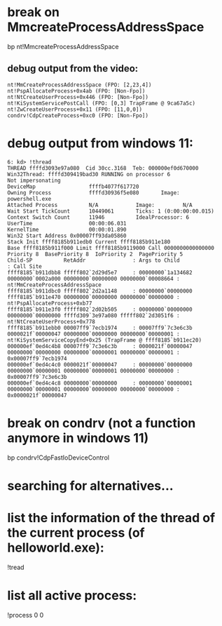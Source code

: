 

# break on MmcreateProcessAddressSpace
bp nt!MmcreateProcessAddressSpace


## debug output from the video:
```windbg
nt!MmCreateProcessAddressSpace (FPO: [2,23,4])
nt!PspAllocateProcess+0x4ab (FPO: [Non-Fpo])
nt!NtCreateUserProcess+0x446 (FPO: [Non-Fpo])
nt!KiSystemServicePostCall (FPO: [0,3] TrapFrame @ 9ca67a5c)
nt!ZwCreateUserProcess+0x11 (FPO: [11,0,0])
condrv!CdpCreateProcess+0xc0 (FPO: [Non-Fpo])
```

# debug output from windows 11:
```windbg
6: kd> !thread
THREAD ffffd3093e97a080  Cid 30cc.3168  Teb: 000000ef0d670000 Win32Thread: ffffd309419bad30 RUNNING on processor 6
Not impersonating
DeviceMap                 ffffb4077f617720
Owning Process            ffffd30936f5e080       Image:         powershell.exe
Attached Process          N/A            Image:         N/A
Wait Start TickCount      10449061       Ticks: 1 (0:00:00:00.015)
Context Switch Count      11946          IdealProcessor: 6             
UserTime                  00:00:06.031
KernelTime                00:00:01.890
Win32 Start Address 0x00007ff93da05860
Stack Init ffff8185b911edb0 Current ffff8185b911e180
Base ffff8185b911f000 Limit ffff8185b9119000 Call 0000000000000000
Priority 8  BasePriority 8  IoPriority 2  PagePriority 5
Child-SP          RetAddr               : Args to Child                                                           : Call Site
ffff8185`b911dbb8 fffff802`2d29d5e7     : 00000000`1a134682 00000000`0002a000 00000000`00000000 00000000`00008664 : nt!MmCreateProcessAddressSpace
ffff8185`b911dbc0 fffff802`2d2a1148     : 00000000`00000000 ffff8185`b911e470 00000000`00000000 00000000`00000000 : nt!PspAllocateProcess+0xb77
ffff8185`b911e3f0 fffff802`2d02b505     : 00000000`00000000 00000000`00000000 ffffd309`3e97a080 fffff802`2d3051f6 : nt!NtCreateUserProcess+0x778
ffff8185`b911ebb0 00007ff9`7ecb1974     : 00007ff9`7c3e6c3b 0000021f`00000047 00000000`00000000 00000000`00000001 : nt!KiSystemServiceCopyEnd+0x25 (TrapFrame @ ffff8185`b911ec20)
000000ef`0ed4c4b8 00007ff9`7c3e6c3b     : 0000021f`00000047 00000000`00000000 00000000`00000001 00000000`00000001 : 0x00007ff9`7ecb1974
000000ef`0ed4c4c0 0000021f`00000047     : 00000000`00000000 00000000`00000001 00000000`00000001 00000000`00000000 : 0x00007ff9`7c3e6c3b
000000ef`0ed4c4c8 00000000`00000000     : 00000000`00000001 00000000`00000001 00000000`00000000 00000000`00000000 : 0x0000021f`00000047
```


# break on condrv (not a function anymore in windows 11)
bp condrv!CdpFastIoDeviceControl


# searching for alternatives...

# list the information of the thread of the current process (of helloworld.exe):
!tread
# list all active process:
!process 0 0

